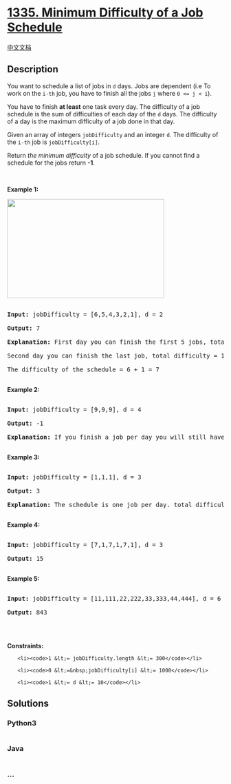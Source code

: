 # [1335. Minimum Difficulty of a Job Schedule](https://leetcode.com/problems/minimum-difficulty-of-a-job-schedule)

[中文文档](/solution/1300-1399/1335.Minimum%20Difficulty%20of%20a%20Job%20Schedule/README.md)

## Description
<p>You want to schedule a list of jobs in <code>d</code> days. Jobs are dependent (i.e To work on the <code>i-th</code> job, you have to finish all the jobs <code>j</code> where <code>0 &lt;= j &lt; i</code>).</p>



<p>You have to finish <strong>at least</strong> one task every day. The difficulty of a job schedule is the sum of difficulties of each day of the <code>d</code> days. The difficulty of a day is the maximum difficulty of a job done in that day.</p>



<p>Given an array of integers <code>jobDifficulty</code> and an integer <code>d</code>. The difficulty of the <code>i-th</code>&nbsp;job is&nbsp;<code>jobDifficulty[i]</code>.</p>



<p>Return <em>the minimum difficulty</em> of a job schedule. If you cannot find a schedule for the jobs return <strong>-1</strong>.</p>



<p>&nbsp;</p>

<p><strong>Example 1:</strong></p>

<img alt="" src="https://assets.leetcode.com/uploads/2020/01/16/untitled.png" style="width: 365px; height: 230px;" />

<pre>

<strong>Input:</strong> jobDifficulty = [6,5,4,3,2,1], d = 2

<strong>Output:</strong> 7

<strong>Explanation:</strong> First day you can finish the first 5 jobs, total difficulty = 6.

Second day you can finish the last job, total difficulty = 1.

The difficulty of the schedule = 6 + 1 = 7 

</pre>



<p><strong>Example 2:</strong></p>



<pre>

<strong>Input:</strong> jobDifficulty = [9,9,9], d = 4

<strong>Output:</strong> -1

<strong>Explanation:</strong> If you finish a job per day you will still have a free day. you cannot find a schedule for the given jobs.

</pre>



<p><strong>Example 3:</strong></p>



<pre>

<strong>Input:</strong> jobDifficulty = [1,1,1], d = 3

<strong>Output:</strong> 3

<strong>Explanation:</strong> The schedule is one job per day. total difficulty will be 3.

</pre>



<p><strong>Example 4:</strong></p>



<pre>

<strong>Input:</strong> jobDifficulty = [7,1,7,1,7,1], d = 3

<strong>Output:</strong> 15

</pre>



<p><strong>Example 5:</strong></p>



<pre>

<strong>Input:</strong> jobDifficulty = [11,111,22,222,33,333,44,444], d = 6

<strong>Output:</strong> 843

</pre>



<p>&nbsp;</p>

<p><strong>Constraints:</strong></p>



<ul>

	<li><code>1 &lt;= jobDifficulty.length &lt;= 300</code></li>

	<li><code>0 &lt;=&nbsp;jobDifficulty[i] &lt;= 1000</code></li>

	<li><code>1 &lt;= d &lt;= 10</code></li>

</ul>


## Solutions


<!-- tabs:start -->

### **Python3**

```python

```

### **Java**

```java

```

### **...**
```

```

<!-- tabs:end -->